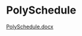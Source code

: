 # PolySchedule

[PolySchedule.docx](https://github.com/ily-sha/PolySchedule/files/11609772/PolySchedule.docx)
